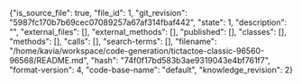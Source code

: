 {"is_source_file": true, "file_id": 1, "git_revision": "5987fc170b7b69cec07089257a67af314fbaf442", "state": 1, "description": "", "external_files": [], "external_methods": [], "published": [], "classes": [], "methods": [], "calls": [], "search-terms": [], "filename": "/home/kavia/workspace/code-generation/tictactoe-classic-96560-96568/README.md", "hash": "74f0f17bd583b3ae9319043e4bf761f7", "format-version": 4, "code-base-name": "default", "knowledge_revision": 2}